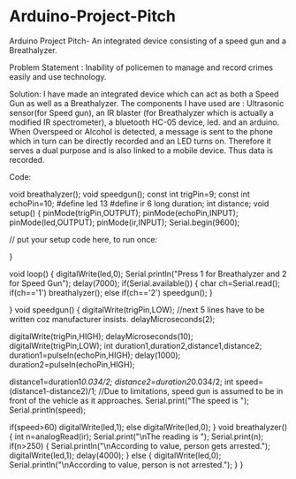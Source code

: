 # Arduino-Project-Pitch
Arduino Project Pitch- An integrated device consisting of a speed gun and a Breathalyzer.

Problem Statement :
Inability of policemen to manage and record crimes easily and use technology. 

Solution:
I have made an integrated device which can act as both a Speed Gun as well as a Breathalyzer. The components I have used are : 
Ultrasonic sensor(for Speed gun), an IR blaster (for Breathalyzer which is actually a modified IR spectrometer), a bluetooth HC-05 device, led. and an arduino. When Overspeed or Alcohol is detected, a message is sent to the phone which in turn can be directly recorded and an LED turns on. Therefore it serves a dual purpose and is also linked to a mobile device. Thus data is recorded.

Code: 

void breathalyzer();
void speedgun();
const int trigPin=9;
const int echoPin=10;
#define led 13
#define ir 6
long duration;
int distance;
void setup() {
  pinMode(trigPin,OUTPUT);
  pinMode(echoPin,INPUT);
  pinMode(led,OUTPUT);
  pinMode(ir,INPUT);
  Serial.begin(9600);
  
  
  // put your setup code here, to run once:

}

void loop() {
  digitalWrite(led,0);
  Serial.println("Press 1 for Breathalyzer and 2 for Speed Gun");
              delay(7000);
  if(Serial.available())
  {
   char ch=Serial.read();
   if(ch=='1')
  breathalyzer();
  else if(ch=='2')
  speedgun();
  }
  
 }
 void speedgun()
 {
  digitalWrite(trigPin,LOW); //next 5 lines have to be written coz manufacturer insists.
  delayMicroseconds(2);

  digitalWrite(trigPin,HIGH);
  delayMicroseconds(10);
  digitalWrite(trigPin,LOW);
  int duration1,duration2,distance1,distance2;
  duration1=pulseIn(echoPin,HIGH);
  delay(1000);
  duration2=pulseIn(echoPin,HIGH);
  
  distance1=duration1*0.034/2;
  distance2=duration2*0.034/2;
  int speed=(distance1-distance2)/1; //Due to limitations, speed gun is assumed to be in front of the vehicle as it approaches.
  Serial.print("The speed is ");
  Serial.println(speed);

  if(speed>60)
  digitalWrite(led,1);
  else
  digitalWrite(led,0);
  }
 void breathalyzer()
  {
    int n=analogRead(ir);
    Serial.print("\nThe reading is ");
    Serial.print(n);
    if(n>250)
    {
    Serial.println("\nAccording to value, person gets arrested.");
    digitalWrite(led,1);
    delay(4000);
    }
    else
    {
      digitalWrite(led,0);
    Serial.println("\nAccording to value, person is not arrested.");
    }
  }  
  
  
  
  
 



